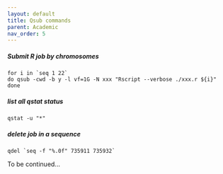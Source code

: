 ```yaml
---
layout: default
title: Qsub commands
parent: Academic
nav_order: 5
---
```


##### Submit R job by chromosomes

```
for i in `seq 1 22`
do qsub -cwd -b y -l vf=1G -N xxx "Rscript --verbose ./xxx.r ${i}"
done

```

##### list all qstat status
```
qstat -u "*"

```

##### delete job in a sequence
```
qdel `seq -f "%.0f" 735911 735932`
```
To be continued...

